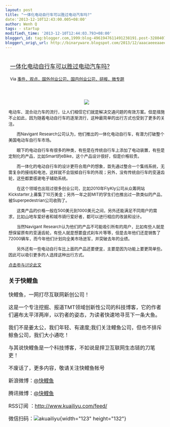 ```yaml
--- 
layout: post 
title: "一体化电动自行车可以胜过电动汽车吗?" 
date:'2013-12-10T12:43:00.005+08:00' 
author: Wenh Q
tags: - startup
modified\_time: '2013-12-10T12:44:03.793+08:00' 
blogger\_id: tag:blogger.com,1999:blog-4961947611491238191.post-3280407136888701975
blogger\_orig\_url: http://binaryware.blogspot.com/2013/12/aaacaeeeaaeecaea.html
---
```

<div style="margin: 10px; padding: 5px;">

<div style="font-size: 18px;">

[一体化电动自行车可以胜过电动汽车吗?](http://www.kuailiyu.com/article/6501.html)

</div>

<div style="font-size: 13px;">

Via
[事件，观点，国外创业公司，国内创业公司，研报，微专题](http://www.kuailiyu.com/)

</div>

</div>

<div style="font-size: 13px; padding: 15px 0 10px 10px;">

<div style="text-align: center;">

![](http://www.kuailiyu.com/uploadfile/2013/1209/20131209112058702.jpg)

</div>

电动车、混合动力车的流行，让人们相信它们就是解决交通问题的有效方案。但是措施不止如此，因为随着电动自行车的逐渐流行，这种最简单的出行方式也受到了更多的关注。

　　而Navigant
Research公司认为，他们推出的一体化电动自行车，有潜力打破整个美国电动车自行车市场。

　　眼下的电动自行车有很多的种类，有些是在传统自行车上添加了电动装置，有些是定制化的产品，比如Smart的eBike，这个产品设计很好，但是价格较贵。

　　而一体化的电动自行车的设计更符合用户的想象，首先通过整合一个集线系统，无需复杂的接线和电池，这样就不会毁掉自行车的外观；另外，没有传统自行车的变速齿轮，这些都要感谢电子辅助系统。

　　在这个领域也出现过很多创业公司，比如2010年FlyKly公司从众筹网站Kickstarter上募集了10万美金；另外一年之前MIT的学生们也推出过一款类似的产品，被Superpedestrian公司收购了。

　　这类产品的价格一般在500美元到1000美元之间，另外还能满足不同用户的需求，比如山地车爱好者和城市骑行爱好者，都可以进行相应的改装和设计。

　　当然Navigant
Research认为他们的产品不可能吸引所有的用户，比如有些人就是想保留原有的变速齿轮，有些人就是想要盘式刹车片等等，但是去年他们还是销售了72000辆车，而今年他们计划向全美市场进军，并突破去年的业绩。

　　另外还有一些电动自行车比上面的产品还要便宜，主要是因为功能上要更简单些。因此可以吸引更多的人选择这种出行方式。

[点击参与讨论此文](http://www.kuailiyu.com/article/6501.html?utm_source=articletail&utm_medium=RSS#comments)

<div style="font-size: 16px;">

### **关于快鲤鱼**

快鲤鱼，一网打尽互联网新创公司！

这是一个专注挖掘、报道TMT领域创新性公司的科技博客，它的作者们遍布太平洋两岸，以钓者的姿态，为读者快速地寻觅下一条大鱼。

我们不是姜太公，我们年轻、有速度;我们关注鲤鱼公司，但也不排斥鲸鱼公司，我们大小通吃！

与其说快鲤鱼是一个科技博客，不如说是捍卫互联网生态链的刀笔吏！

<div>

不废话了，更多内容，敬请关注快鲤鱼帐号

新浪微博：[@快鲤鱼](http://weibo.com/p/1002062696344613/mblog)

腾讯微博：[@快鲤鱼](http://t.qq.com/kuailiyucyzone)

RSS订阅 ：<http://www.kuailiyu.com/feed/>

微信扫码：![akuailiyu](http://tpl6.kuailiyu.com/templates/white/images/weixin.jpg){width="123"
height="132"}

</div>

</div>

</div>
